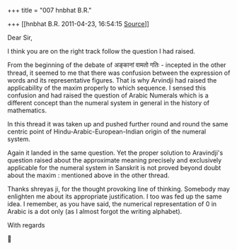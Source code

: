 +++
title = "007 hnbhat B.R."

+++
[[hnbhat B.R.	2011-04-23, 16:54:15 [Source](https://groups.google.com/g/samskrita/c/bsa527hJhrA)]]



Dear Sir,

  

I think you are on the right track follow the question I had raised.

  

From the beginning of the debate of अङ्कानां वामतो गतिः - incepted in the other thread, it seemed to me that there was confusion between the expression of words and its representative figures. That is why Arvindji had raised the applicability of the maxim properly to which sequence. I sensed this confusion and had raised the question of Arabic Numerals which is a different concept than the numeral system in general in the history of mathematics.

  

In this thread it was taken up and pushed further round and round the same centric point of Hindu-Arabic-European-Indian origin of the numeral system.

  

Again it landed in the same question. Yet the proper solution to Aravindji's question raised about the approximate meaning precisely and exclusively applicable for the numeral system in Sanskrit is not proved beyond doubt about the maxim : mentioned above in the other thread. 



Thanks shreyas ji, for the thought provoking line of thinking. Somebody may enlighten me about its appropriate justification. I too was fed up the same idea. I remember, as you have said, the numerical representation of 0 in Arabic is a dot only (as I almost forgot the writing alphabet).

  

With regards




